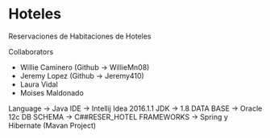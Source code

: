 # Hoteles
Reservaciones de Habitaciones de Hoteles

Collaborators
- Willie Caminero (Github -> WillieMn08)
- Jeremy Lopez	  (Github -> Jeremy410)
- Laura Vidal
- Moises Maldonado

Language	  ->		Java
IDE 		    ->		Intellij Idea 2016.1.1
JDK			    ->		1.8
DATA BASE   ->		Oracle 12c
DB SCHEMA	  ->		C##RESER_HOTEL
FRAMEWORKS	->		Spring y Hibernate (Mavan Project)


